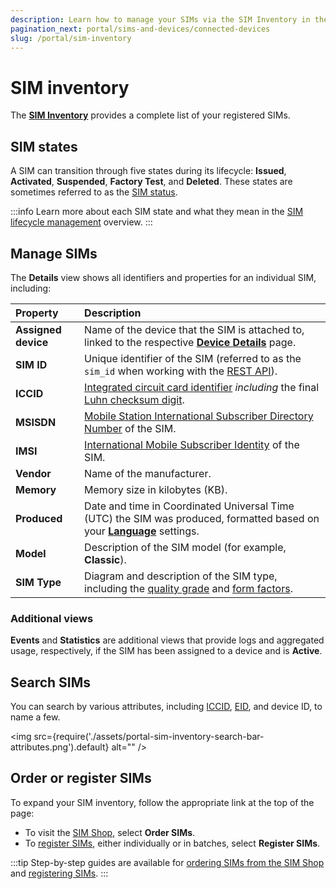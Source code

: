 ```yaml
---
description: Learn how to manage your SIMs via the SIM Inventory in the emnify Portal
pagination_next: portal/sims-and-devices/connected-devices
slug: /portal/sim-inventory
---
```


# SIM inventory

The [**SIM Inventory**](https://portal.emnify.com/sim-inventory) provides a complete list of your registered SIMs.

## SIM states

A SIM can transition through five states during its lifecycle: **Issued**, **Activated**, **Suspended**, **Factory Test**, and **Deleted**.
These states are sometimes referred to as the [SIM status](/glossary#sim-status).

:::info
Learn more about each SIM state and what they mean in the [SIM lifecycle management](/services/sim-lifecycle-management) overview.
:::

## Manage SIMs

The **Details** view shows all identifiers and properties for an individual SIM, including:

| Property            | Description                                      |
|:--------------------|:-------------------------------------------------|
| **Assigned device** | Name of the device that the SIM is attached to, linked to the respective [**Device Details**](/portal/connected-devices#get-device-information) page. |
| **SIM ID**          | Unique identifier of the SIM (referred to as the `sim_id` when working with the [REST API](https://cdn.emnify.net/api/doc/sim.html)). |
| **ICCID**           | [Integrated circuit card identifier](/glossary#iccid) _including_ the final [Luhn checksum digit](/glossary#luhn-checksum-digit). |
| **MSISDN**          | [Mobile Station International Subscriber Directory Number](/glossary#msisdn) of the SIM. |
| **IMSI**            | [International Mobile Subscriber Identity](/glossary#imsi) of the SIM. |
| **Vendor**          | Name of the manufacturer. |
| **Memory**          | Memory size in kilobytes (KB). |
| **Produced**        | Date and time in Coordinated Universal Time (UTC) the SIM was produced, formatted based on your [**Language**](/portal/user-settings#user-profile) settings. |
| **Model**           | Description of the SIM model (for example, **Classic**). |
| **SIM Type**        | Diagram and description of the SIM type, including the [quality grade](/services/global-iot-sim#quality-grades) and [form factors](/services/global-iot-sim#form-factors). |

### Additional views

**Events** and **Statistics** are additional views that provide logs and aggregated usage, respectively, if the SIM has been assigned to a device and is **Active**.

## Search SIMs

You can search by various attributes, including [ICCID](/glossary#iccid), [EID](/glossary#eid), and device ID, to name a few.

<img
  src={require('./assets/portal-sim-inventory-search-bar-attributes.png').default}
  alt=""
/>

## Order or register SIMs

To expand your SIM inventory, follow the appropriate link at the top of the page:

- To visit the [SIM Shop](https://portal.emnify.com/sim-order), select **Order SIMs**.
- To [register SIMs](https://portal.emnify.com/sim-registration), either individually or in batches, select **Register SIMs**.

:::tip
Step-by-step guides are available for [ordering SIMs from the SIM Shop](/quickstart/order-sims) and [registering SIMs](/quickstart/register-sims).
:::
